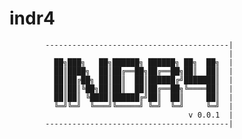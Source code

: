 # indr4
              
            -----------------------------------------|
                                                     |
              ██╗███╗   ██╗██████╗ ██████╗ ██╗  ██╗  |
              ██║████╗  ██║██╔══██╗██╔══██╗██║  ██║  |
              ██║██╔██╗ ██║██║  ██║██████╔╝███████║  |
              ██║██║╚██╗██║██║  ██║██╔══██╗╚════██║  |
              ██║██║ ╚████║██████╔╝██║  ██║     ██║  |
              ╚═╝╚═╝  ╚═══╝╚═════╝ ╚═╝  ╚═╝     ╚═╝  |
                                            v 0.0.1  |
            -----------------------------------------|
              
              














  
